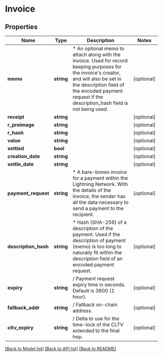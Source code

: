 # Invoice

## Properties
Name | Type | Description | Notes
------------ | ------------- | ------------- | -------------
**memo** | **string** | * An optional memo to attach along with the invoice. Used for record keeping purposes for the invoice&#39;s creator, and will also be set in the description field of the encoded payment request if the description_hash field is not being used. | [optional] 
**receipt** | **string** |  | [optional] 
**r_preimage** | **string** |  | [optional] 
**r_hash** | **string** |  | [optional] 
**value** | **string** |  | [optional] 
**settled** | **bool** |  | [optional] 
**creation_date** | **string** |  | [optional] 
**settle_date** | **string** |  | [optional] 
**payment_request** | **string** | * A bare-bones invoice for a payment within the Lightning Network.  With the details of the invoice, the sender has all the data necessary to send a payment to the recipient. | [optional] 
**description_hash** | **string** | * Hash (SHA-256) of a description of the payment. Used if the description of payment (memo) is too long to naturally fit within the description field of an encoded payment request. | [optional] 
**expiry** | **string** | / Payment request expiry time in seconds. Default is 3600 (1 hour). | [optional] 
**fallback_addr** | **string** | / Fallback on-chain address. | [optional] 
**cltv_expiry** | **string** | / Delta to use for the time-lock of the CLTV extended to the final hop. | [optional] 

[[Back to Model list]](../README.md#documentation-for-models) [[Back to API list]](../README.md#documentation-for-api-endpoints) [[Back to README]](../README.md)


